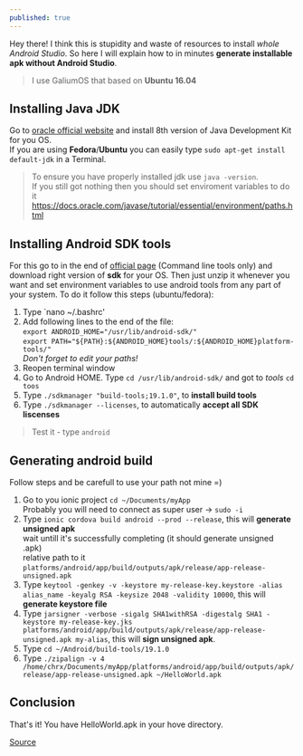 ```yaml
---
published: true
---
```

Hey there! I think this is stupidity and waste of resources to install _whole Android Studio_.
So here I will explain how to in minutes **generate installable apk without Android Studio**.

> I use GaliumOS that based on **Ubuntu 16.04**

## Installing Java JDK
Go to [oracle official website](http://www.oracle.com/technetwork/java/javase/downloads/jdk8-downloads-2133151.html) and install 8th version of Java Development Kit for you OS.  
If you are using **Fedora**/**Ubuntu** you can easily type `sudo apt-get install default-jdk` in a Terminal.

> To ensure you have properly installed jdk use `java -version`.   
If you still got nothing then you should set enviroment variables to do it https://docs.oracle.com/javase/tutorial/essential/environment/paths.html 

## Installing Android SDK tools
For this go to in the end of [official page](https://developer.android.com/studio/) (Command line tools only) and download right version of **sdk** for your OS.
Then just unzip it whenever you want and set environment variables to use android tools from any part of your system. To do it follow this steps (ubuntu/fedora):
1. Type `nano ~/.bashrc'
2. Add  following lines to the end of the file:  
`export ANDROID_HOME="/usr/lib/android-sdk/"`  
`export PATH="${PATH}:${ANDROID_HOME}tools/:${ANDROID_HOME}platform-tools/"`  
_Don't forget to edit your paths!_
3. Reopen terminal window
4. Go to Android HOME. Type `cd /usr/lib/android-sdk/` and got to _tools_ `cd toos`
5. Type `./sdkmanager "build-tools;19.1.0"`, to **install build tools**
6. Type `./sdkmanager --licenses`, to automatically **accept all SDK liscenses**

> Test it - type `android`

## Generating android build
Follow steps and be carefull to use your path not mine =)
1. Go to you ionic project `cd ~/Documents/myApp`  
Probably you will need to connect as super user -> `sudo -i`
2. Type `ionic cordova build android --prod --release`, this will **generate unsigned apk**  
wait untill it's successfully completing (it should generate unsigned .apk)  
relative path to it `platforms/android/app/build/outputs/apk/release/app-release-unsigned.apk`
3. Type `keytool -genkey -v -keystore my-release-key.keystore -alias alias_name -keyalg RSA -keysize 2048 -validity 10000`, this will **generate keystore file**
4. Type `jarsigner -verbose -sigalg SHA1withRSA -digestalg SHA1 -keystore my-release-key.jks platforms/android/app/build/outputs/apk/release/app-release-unsigned.apk my-alias`, this will **sign unsigned apk**.
5. Type `cd ~/Android/build-tools/19.1.0` 
6. Type `./zipalign -v 4 /home/chrx/Documents/myApp/platforms/android/app/build/outputs/apk/release/app-release-unsigned.apk ~/HelloWorld.apk`

## Conclusion
That's it! You have HelloWorld.apk in your hove directory.

[Source](https://verblike.com/blog/how-to-build-application-without-android-studio/)
